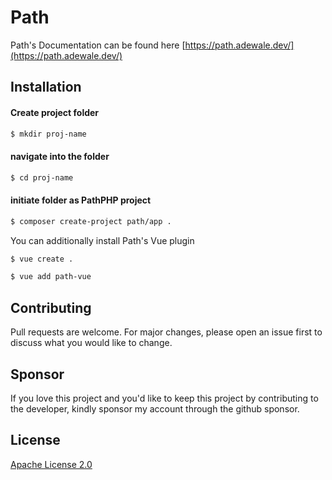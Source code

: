 # Path

Path's Documentation can be found here [https://path.adewale.dev/](https://path.adewale.dev/)

## Installation

#### Create project folder

```bash
$ mkdir proj-name
```

#### navigate into the folder

```bash
$ cd proj-name
```

#### initiate folder as PathPHP project

```bash
$ composer create-project path/app .
```

You can additionally install Path's Vue plugin

```bash
$ vue create .
```

```bash
$ vue add path-vue
```

## Contributing

Pull requests are welcome. For major changes, please open an issue first to discuss what you would like to change.

## Sponsor

If you love this project and you'd like to keep this project by contributing to the developer, kindly sponsor my account through the github sponsor.

## License

[Apache License 2.0](https://choosealicense.com/licenses/apache-2.0/)
